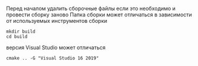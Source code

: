 Перед началом удалить сборочные файлы если это необходимо и провести сборку заново
Папка сборки может отличаться в зависимости от используемых инструментов сборки
```
mkdir build
cd build
```

версия Visual Studio может отличаться
```
cmake .. -G "Visual Studio 16 2019"
```
